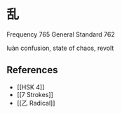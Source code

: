 # 乱
Frequency 765
General Standard 762

luàn
confusion, state of chaos, revolt

## References
- [[HSK 4]]
- [[7 Strokes]]
- [[乙 Radical]]